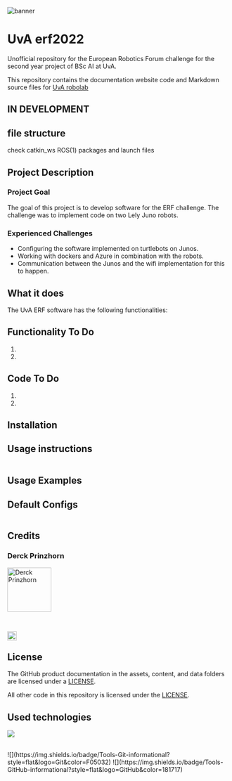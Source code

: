 <!---Banner-->
![banner](https://www.uva.nl/binaries/_ht_1561017307337/extralarge/content/gallery/subsites/extranet/huisstijl/logo-regular.jpg)

# UvA erf2022
Unofficial repository for the European Robotics Forum challenge for the second year project of BSc AI at UvA.

This repository contains the documentation website code and Markdown source files for [UvA robolab](https://robolab.science.uva.nl/)
## IN DEVELOPMENT 

## file structure
check catkin_ws ROS(1) packages and launch files


## Project Description
### Project Goal
The goal of this project is to develop software for the ERF challenge. The challenge was to implement code on two Lely Juno robots.

<!---[Specific link to another markdown file](docs/CONTRIBUTING.md)-->

### Experienced Challenges
- Configuring the software implemented on turtlebots on Junos.
- Working with dockers and Azure in combination with the robots.
- Communication between the Junos and the wifi implementation for this to happen.

## What it does
The UvA ERF software has the following functionalities:

## Functionality To Do
1. 
2. 
## Code To Do
1.
2.

## Installation

## Usage instructions
```
```
## Usage Examples




## Default Configs

```
```

## Credits
### Derck Prinzhorn
<p align="left">
<a href="https://github.com/dweprinz"><img src="https://avatars.githubusercontent.com/u/73822624?v=4" alt="Derck Prinzhorn" width="100px"/></a>
</p>
</br>

<a href="https://www.linkedin.com/in/derckprinzhorn/"><img align="left" src="https://raw.githubusercontent.com/yushi1007/yushi1007/main/images/linkedin.svg" alt="Derck Prinzhorn | LinkedIn" width="21px"/></a>

</br>

## License

The GitHub product documentation in the assets, content, and data folders are licensed under a [LICENSE](LICENSE).

All other code in this repository is licensed under the [LICENSE](LICENSE-CODE).


## Used technologies

![](https://img.shields.io/badge/Code-Python-informational?style=flat&logo=Python&color=003B57)

</br>
![](https://img.shields.io/badge/Tools-Git-informational?style=flat&logo=Git&color=F05032)
![](https://img.shields.io/badge/Tools-GitHub-informational?style=flat&logo=GitHub&color=181717)
